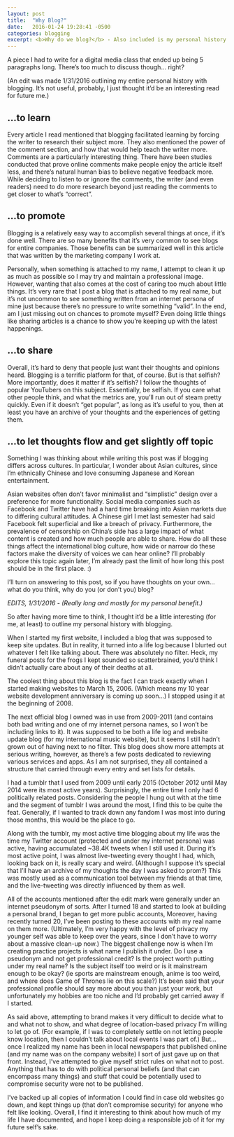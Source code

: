 ```yaml
---
layout: post
title:  "Why Blog?"
date:   2016-01-24 19:28:41 -0500
categories: blogging
excerpt: <b>Why do we blog?</b> - Also included is my personal history of blogging, 10 years long.
---
```

A piece I had to write for a digital media class that ended up being 5 paragraphs long. There’s too much to discuss though... right?

(An edit was made 1/31/2016 outlining my entire personal history with blogging. It’s not useful, probably, I just thought it’d be an interesting read for future me.)

## ...to learn

Every article I read mentioned that blogging facilitated learning by forcing the writer to research their subject more. They also mentioned the power of the comment section, and how that would help teach the writer more. Comments are a particularly interesting thing. There have been studies conducted that prove online comments make people enjoy the article itself less, and there’s natural human bias to believe negative feedback more. While deciding to listen to or ignore the comments, the writer (and even readers) need to do more research beyond just reading the comments to get closer to what’s “correct”.

## ...to promote

Blogging is a relatively easy way to accomplish several things at once, if it’s done well. There are so many benefits that it’s very common to see blogs for entire companies. Those benefits can be summarized well in this article that was written by the marketing company I work at.

Personally, when something is attached to my name, I attempt to clean it up as much as possible so I may try and maintain a professional image. However, wanting that also comes at the cost of caring too much about little things. It’s very rare that I post a blog that is attached to my real name, but it’s not uncommon to see something written from an internet persona of mine just because there’s no pressure to write something “valid”. In the end, am I just missing out on chances to promote myself? Even doing little things like sharing articles is a chance to show you’re keeping up with the latest happenings.

## ...to share

Overall, it’s hard to deny that people just want their thoughts and opinions heard. Blogging is a terrific platform for that, of course. But is that selfish? More importantly, does it matter if it’s selfish? I follow the thoughts of popular YouTubers on this subject. Essentially, be selfish. If you care what other people think, and what the metrics are, you’ll run out of steam pretty quickly. Even if it doesn’t “get popular”, as long as it’s useful to you, then at least you have an archive of your thoughts and the experiences of getting them.

## ...to let thoughts flow and get slightly off topic

Something I was thinking about while writing this post was if blogging differs across cultures. In particular, I wonder about Asian cultures, since I’m ethnically Chinese and love consuming Japanese and Korean entertainment.

Asian websites often don’t favor minimalist and “simplistic” design over a preference for more functionality. Social media companies such as Facebook and Twitter have had a hard time breaking into Asian markets due to differing cultural attitudes. A Chinese girl I met last semester had said Facebook felt superficial and like a breach of privacy. Furthermore, the prevalence of censorship on China’s side has a large impact of what content is created and how much people are able to share. How do all these things affect the international blog culture, how wide or narrow do these factors make the diversity of voices we can hear online? I’ll probably explore this topic again later, I’m already past the limit of how long this post should be in the first place. :)

I’ll turn on answering to this post, so if you have thoughts on your own... what do you think, why do you (or don’t you) blog?

*EDITS, 1/31/2016 - (Really long and mostly for my personal benefit.)*

So after having more time to think, I thought it’d be a little interesting (for me, at least) to outline my personal history with blogging.

When I started my first website, I included a blog that was supposed to keep site updates. But in reality, it turned into a life log because I blurted out whatever I felt like talking about. There was absolutely no filter. Heck, my funeral posts for the frogs I kept sounded so scatterbrained, you’d think I didn’t actually care about any of their deaths at all.

The coolest thing about this blog is the fact I can track exactly when I started making websites to March 15, 2006. (Which means my 10 year website development anniversary is coming up soon...) I stopped using it at the beginning of 2008.

The next official blog I owned was in use from 2009-2011 (and contains both bad writing and one of my internet persona names, so I won’t be including links to it). It was supposed to be both a life log and website update blog (for my international music website), but it seems I still hadn’t grown out of having next to no filter. This blog does show more attempts at serious writing, however, as there’s a few posts dedicated to reviewing various services and apps. As I am not surprised, they all contained a structure that carried through every entry and set lists for details.

I had a tumblr that I used from 2009 until early 2015 (October 2012 until May 2014 were its most active years). Surprisingly, the entire time I only had 6 politically related posts. Considering the people I hung out with at the time and the segment of tumblr I was around the most, I find this to be quite the feat. Generally, if I wanted to track down any fandom I was most into during those months, this would be the place to go.

Along with the tumblr, my most active time blogging about my life was the time my Twitter account (protected and under my internet persona) was active, having accumulated ~38.4K tweets when I still used it. During it’s most active point, I was almost live-tweeting every thought I had, which, looking back on it, is really scary and weird. (Although I suppose it’s special that I’ll have an archive of my thoughts the day I was asked to prom?) This was mostly used as a communication tool between my friends at that time, and the live-tweeting was directly influenced by them as well.

All of the accounts mentioned after the edit mark were generally under an internet pseudonym of sorts. After I turned 18 and started to look at building a personal brand, I began to get more public accounts, Moreover, having recently turned 20, I’ve been posting to these accounts with my real name on them more. (Ultimately, I’m very happy with the level of privacy my younger self was able to keep over the years, since I don’t have to worry about a massive clean-up now.) The biggest challenge now is when I’m creating practice projects is what name I publish it under. Do I use a pseudonym and not get professional credit? Is the project worth putting under my real name? Is the subject itself too weird or is it mainstream enough to be okay? (ie sports are mainstream enough, anime is too weird, and where does Game of Thrones lie on this scale?) It’s been said that your professional profile should say more about you than just your work, but unfortunately my hobbies are too niche and I’d probably get carried away if I started.

As said above, attempting to brand makes it very difficult to decide what to and what not to show, and what degree of location-based privacy I’m willing to let go of. (For example, if I was to completely settle on not letting people know location, then I couldn’t talk about local events I was part of.) But... once I realized my name has been in local newspapers that published online (and my name was on the company website) I sort of just gave up on that front. Instead, I’ve attempted to give myself strict rules on what not to post. Anything that has to do with political personal beliefs (and that can encompass many things) and stuff that could be potentially used to compromise security were not to be published.

I’ve backed up all copies of information I could find in case old websites go down, and kept things up (that don’t compromise security) for anyone who felt like looking. Overall, I find it interesting to think about how much of my life I have documented, and hope I keep doing a responsible job of it for my future self’s sake.
